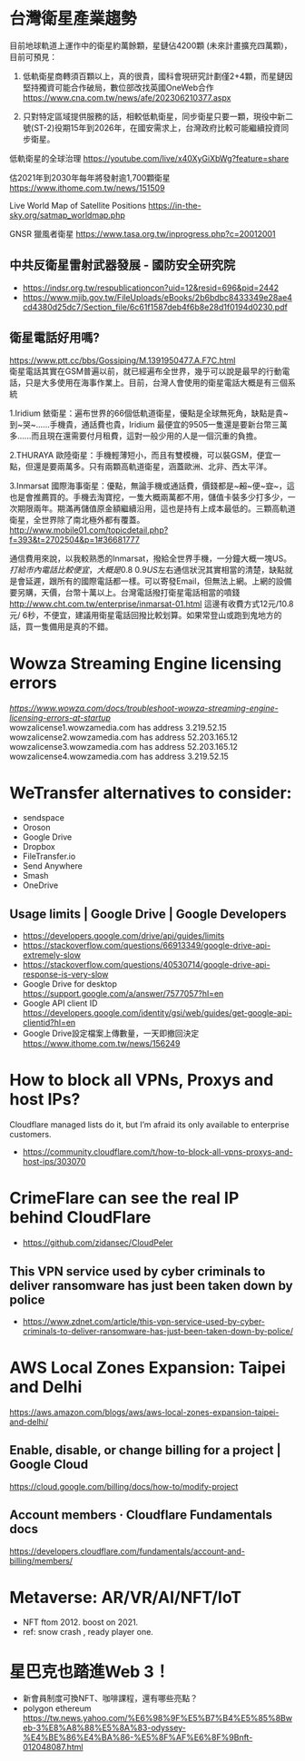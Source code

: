# 台灣衛星產業趨勢
目前地球軌道上運作中的衛星約萬餘顆，星鏈佔4200顆 (未來計畫擴充四萬顆)，目前可預見：

1) 低軌衛星商轉須百顆以上，真的很貴，國科會現研究計劃僅2+4顆，而星鏈因堅持獨資可能合作破局，數位部改找英國OneWeb合作 https://www.cna.com.tw/news/afe/202306210377.aspx

2) 只對特定區域提供服務的話，相較低軌衛星，同步衛星只要一顆，現役中新二號(ST-2)役期15年到2026年，在國安需求上，台灣政府比較可能繼續投資同步衛星。

低軌衛星的全球治理 https://youtube.com/live/x40XyGiXbWg?feature=share

估2021年到2030年每年將發射逾1,700顆衛星 https://www.ithome.com.tw/news/151509

Live World Map of Satellite Positions https://in-the-sky.org/satmap_worldmap.php

GNSR 獵風者衛星 https://www.tasa.org.tw/inprogress.php?c=20012001

## 中共反衛星雷射武器發展 - 國防安全研究院
 - https://indsr.org.tw/respublicationcon?uid=12&resid=696&pid=2442
 - https://www.mjib.gov.tw/FileUploads/eBooks/2b6bdbc8433349e28ae4cd4380d25dc7/Section_file/6c61f1587deb4f6b8e28d1f0194d0230.pdf
## 衛星電話好用嗎?
https://www.ptt.cc/bbs/Gossiping/M.1391950477.A.F7C.html <br>
衛星電話其實在GSM普遍以前，就已經遍布全世界，幾乎可以說是最早的行動電話，只是大多使用在海事作業上。目前，台灣人會使用的衛星電話大概是有三個系統

1.Iridium 銥衛星：遍布世界的66個低軌道衛星，優點是全球無死角，缺點是貴~到~哭~......手機貴，通話費也貴，Iridium 最便宜的9505一隻還是要新台幣三萬多......而且現在還需要付月租費，這對一般少用的人是一個沉重的負擔。

2.THURAYA 歐陸衛星：手機輕薄短小，而且有雙模機，可以裝GSM，便宜一點，但還是要兩萬多。只有兩顆高軌道衛星，涵蓋歐洲、北非、西太平洋。

3.Inmarsat 國際海事衛星：優點，無論手機或通話費，價錢都是~~~超~~~便~~~宜~~~，這也是會推薦買的。手機去淘寶挖，一隻大概兩萬都不用，儲值卡裝多少打多少，一次期限兩年。期滿再儲值原金額繼續沿用，這也是持有上成本最低的。三顆高軌道衛星，全世界除了南北極外都有覆蓋。 http://www.mobile01.com/topicdetail.php?f=393&t=2702504&p=1#36681777

通信費用來說，以我較熟悉的Inmarsat，撥給全世界手機，一分鐘大概一塊US$。打給市內電話比較便宜，大概是0.8~0.9US$左右通信狀況其實相當的清楚，缺點就是會延遲，跟所有的國際電話都一樣。可以寄發Email，但無法上網。上網的設備要另購，天價，台幣十萬以上。台灣電話撥打衛星電話相當的噴錢 http://www.cht.com.tw/enterprise/inmarsat-01.html 這邊有收費方式12元/10.8元/ 6秒，不便宜，建議用衛星電話回撥比較划算。如果常登山或跑到鬼地方的話，買一隻備用是真的不錯。

# Wowza Streaming Engine licensing errors
<i>https://www.wowza.com/docs/troubleshoot-wowza-streaming-engine-licensing-errors-at-startup</i><br>
wowzalicense1.wowzamedia.com has address 3.219.52.15
wowzalicense2.wowzamedia.com has address 52.203.165.12
wowzalicense3.wowzamedia.com has address 52.203.165.12
wowzalicense4.wowzamedia.com has address 3.219.52.15

# WeTransfer alternatives to consider:
 - sendspace
 - Oroson
 - Google Drive
 - Dropbox
 - FileTransfer.io
 - Send Anywhere
 - Smash
 - OneDrive
## Usage limits | Google Drive | Google Developers
 - https://developers.google.com/drive/api/guides/limits
 - https://stackoverflow.com/questions/66913349/google-drive-api-extremely-slow
 - https://stackoverflow.com/questions/40530714/google-drive-api-response-is-very-slow
 - Google Drive for desktop https://support.google.com/a/answer/7577057?hl=en
 - Google API client ID https://developers.google.com/identity/gsi/web/guides/get-google-api-clientid?hl=en
 - Google Drive設定檔案上傳數量，一天即撤回決定 https://www.ithome.com.tw/news/156249
# How to block all VPNs, Proxys and host IPs?
Cloudflare managed lists do it, but I’m afraid its only available to enterprise customers.
- https://community.cloudflare.com/t/how-to-block-all-vpns-proxys-and-host-ips/303070
# CrimeFlare can see the real IP behind CloudFlare
- https://github.com/zidansec/CloudPeler
## This VPN service used by cyber criminals to deliver ransomware has just been taken down by police
- https://www.zdnet.com/article/this-vpn-service-used-by-cyber-criminals-to-deliver-ransomware-has-just-been-taken-down-by-police/
# AWS Local Zones Expansion: Taipei and Delhi
https://aws.amazon.com/blogs/aws/aws-local-zones-expansion-taipei-and-delhi/
## Enable, disable, or change billing for a project | Google Cloud
https://cloud.google.com/billing/docs/how-to/modify-project
## Account members · Cloudflare Fundamentals docs
https://developers.cloudflare.com/fundamentals/account-and-billing/members/
# Metaverse: AR/VR/AI/NFT/IoT
 - NFT ftom 2012. boost on 2021.
 - ref: snow crash , ready player one.
# 星巴克也踏進Web 3！
 - 新會員制度可換NFT、咖啡課程，還有哪些亮點？
 - polygon ethereum
https://tw.news.yahoo.com/%E6%98%9F%E5%B7%B4%E5%85%8Bweb-3%E8%A8%88%E5%8A%83-odyssey-%E4%BE%86%E4%BA%86-%E5%8F%AF%E6%8F%9Bnft-012048087.html
